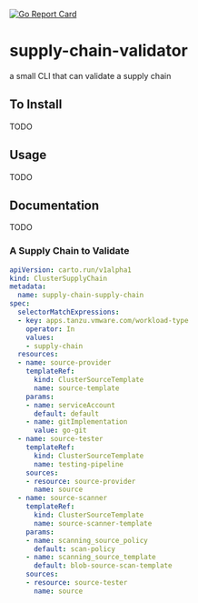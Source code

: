 [![Go Report Card](https://goreportcard.com/badge/github.com/garethjevans/supply-chain-validator)](https://goreportcard.com/report/github.com/garethjevans/supply-chain-validator)

# supply-chain-validator

a small CLI that can validate a supply chain

## To Install

TODO

## Usage

TODO 

## Documentation

TODO

### A Supply Chain to Validate

```yaml
apiVersion: carto.run/v1alpha1
kind: ClusterSupplyChain
metadata:
  name: supply-chain-supply-chain
spec:
  selectorMatchExpressions:
  - key: apps.tanzu.vmware.com/workload-type
    operator: In
    values:
    - supply-chain
  resources:
  - name: source-provider
    templateRef:
      kind: ClusterSourceTemplate
      name: source-template
    params:
    - name: serviceAccount
      default: default
    - name: gitImplementation
      value: go-git
  - name: source-tester
    templateRef:
      kind: ClusterSourceTemplate
      name: testing-pipeline
    sources:
    - resource: source-provider
      name: source
  - name: source-scanner
    templateRef:
      kind: ClusterSourceTemplate
      name: source-scanner-template
    params:
    - name: scanning_source_policy
      default: scan-policy
    - name: scanning_source_template
      default: blob-source-scan-template
    sources:
    - resource: source-tester
      name: source
```



